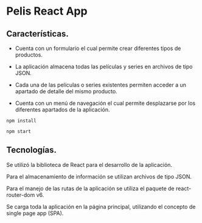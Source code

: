 # Pelis React App

## Características.

- Cuenta con un formulario el cual permite crear diferentes tipos de productos.

- La aplicación almacena todas las películas y series en archivos de tipo JSON.

- Cada una de las películas o series existentes permiten acceder a un apartado de detalle del mismo producto.

- Cuenta con un menú de navegación el cual permite desplazarse por los diferentes apartados de la aplicación.

`npm install`

`npm start`

## Tecnologías.

Se utilizó la biblioteca de React para el desarrollo de la aplicación.

Para el almacenamiento de información se utilizan archivos de tipo JSON.

Para el manejo de las rutas de la aplicación se utiliza el paquete de react-router-dom v6.

Se carga toda la aplicación en la página principal, utilizando el concepto de single page app (SPA).
